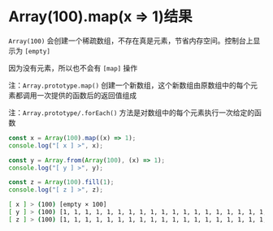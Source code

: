 # Array(100).map(x => 1)结果

`Array(100)` 会创建一个稀疏数组，不存在真是元素，节省内存空间。控制台上显示为 `[empty]`

因为没有元素，所以也不会有 `[map]` 操作

注：`Array.prototype.map()` 创建一个新数组，这个新数组由原数组中的每个元素都调用一次提供的函数后的返回值组成

注：`Array.prototype/.forEach()` 方法是对数组中的每个元素执行一次给定的函数

```javascript
const x = Array(100).map((x) => 1);
console.log("[ x ] >", x);

const y = Array.from(Array(100), (x) => 1);
console.log("[ y ] >", y);

const z = Array(100).fill(1);
console.log("[ z ] >", z);
```

```bash
[ x ] > (100) [empty × 100]
[ y ] > (100) [1, 1, 1, 1, 1, 1, 1, 1, 1, 1, 1, 1, 1, 1, 1, 1, 1, 1, 1, 1, 1, 1, 1, 1, 1, 1, 1, 1, 1, 1, 1, 1, 1, 1, 1, 1, 1, 1, 1, 1, 1, 1, 1, 1, 1, 1, 1, 1, 1, 1, 1, 1, 1, 1, 1, 1, 1, 1, 1, 1, 1, 1, 1, 1, 1, 1, 1, 1, 1, 1, 1, 1, 1, 1, 1, 1, 1, 1, 1, 1, 1, 1, 1, 1, 1, 1, 1, 1, 1, 1, 1, 1, 1, 1, 1, 1, 1, 1, 1, 1]
[ z ] > (100) [1, 1, 1, 1, 1, 1, 1, 1, 1, 1, 1, 1, 1, 1, 1, 1, 1, 1, 1, 1, 1, 1, 1, 1, 1, 1, 1, 1, 1, 1, 1, 1, 1, 1, 1, 1, 1, 1, 1, 1, 1, 1, 1, 1, 1, 1, 1, 1, 1, 1, 1, 1, 1, 1, 1, 1, 1, 1, 1, 1, 1, 1, 1, 1, 1, 1, 1, 1, 1, 1, 1, 1, 1, 1, 1, 1, 1, 1, 1, 1, 1, 1, 1, 1, 1, 1, 1, 1, 1, 1, 1, 1, 1, 1, 1, 1, 1, 1, 1, 1]
```
